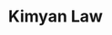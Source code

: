 ---
title: Kimyan Law
categories:
- radio
- digital
- press
tags:
- artist
position: 2
image: 
is-featured: 
is-front: 
website:
facebook: https://www.facebook.com/kimyanlawmusic/
twitter:
instagram:
spotify:
soundcloud:
youtube:
apple:
layout: client
---